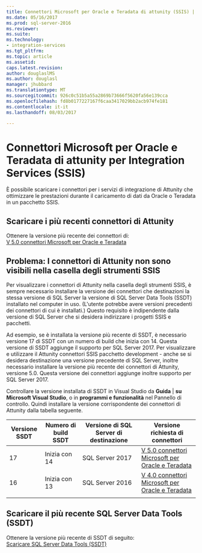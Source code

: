 ```yaml
---
title: Connettori Microsoft per Oracle e Teradata di attunity (SSIS) | Documenti Microsoft
ms.date: 05/16/2017
ms.prod: sql-server-2016
ms.reviewer: 
ms.suite: 
ms.technology:
- integration-services
ms.tgt_pltfrm: 
ms.topic: article
ms.assetid: 
caps.latest.revision: 
author: douglaslMS
ms.author: douglasl
manager: jhubbard
ms.translationtype: MT
ms.sourcegitcommit: 926c0c51b5a55a2869b73666f5620fa56e139cca
ms.openlocfilehash: fd8b0177227167f6caa3417029bb2acb974fe181
ms.contentlocale: it-it
ms.lasthandoff: 08/03/2017

---
```

# <a name="microsoft-connectors-for-oracle-and-teradata-by-attunity-for-integration-services-ssis"></a>Connettori Microsoft per Oracle e Teradata di attunity per Integration Services (SSIS)

È possibile scaricare i connettori per i servizi di integrazione di Attunity che ottimizzare le prestazioni durante il caricamento di dati da Oracle o Teradata in un pacchetto SSIS.

## <a name="download-the-latest-attunity-connectors"></a>Scaricare i più recenti connettori di Attunity

Ottenere la versione più recente dei connettori di:  
[V 5.0 connettori Microsoft per Oracle e Teradata](https://www.microsoft.com/download/details.aspx?id=55179)

## <a name="issue---the-attunity-connectors-arent-visible-in-the-ssis-toolbox"></a>Problema: I connettori di Attunity non sono visibili nella casella degli strumenti SSIS

Per visualizzare i connettori di Attunity nella casella degli strumenti SSIS, è sempre necessario installare la versione dei connettori che destinazioni la stessa versione di SQL Server la versione di SQL Server Data Tools (SSDT) installato nel computer in uso. (L'utente potrebbe avere versioni precedenti dei connettori di cui è installati.) Questo requisito è indipendente dalla versione di SQL Server che si desidera indirizzare i progetti SSIS e pacchetti.

Ad esempio, se è installata la versione più recente di SSDT, è necessario versione 17 di SSDT con un numero di build che inizia con 14. Questa versione di SSDT aggiunge il supporto per SQL Server 2017. Per visualizzare e utilizzare il Attunity connettori SSIS pacchetto development - anche se si desidera destinazione una versione precedente di SQL Server, inoltre necessario installare la versione più recente dei connettori di Attunity, versione 5.0. Questa versione dei connettori aggiunge inoltre supporto per SQL Server 2017.

Controllare la versione installata di SSDT in Visual Studio da **Guida** | **su Microsoft Visual Studio**, o in **programmi e funzionalità** nel Pannello di controllo. Quindi installare la versione corrispondente dei connettori di Attunity dalla tabella seguente.

|Versione SSDT|Numero di build SSDT|Versione di SQL Server di destinazione|Versione richiesta di connettori|
|---------|---------|---------|---------|
|17|Inizia con 14|SQL Server 2017|[V 5.0 connettori Microsoft per Oracle e Teradata](https://www.microsoft.com/download/details.aspx?id=55179)|
|16|Inizia con 13|SQL Server 2016|[V 4.0 connettori Microsoft per Oracle e Teradata](https://www.microsoft.com/download/details.aspx?id=52950)|
||||

## <a name="download-the-latest-sql-server-data-tools-ssdt"></a>Scaricare il più recente SQL Server Data Tools (SSDT)

Ottenere la versione più recente di SSDT di seguito:  
[Scaricare SQL Server Data Tools (SSDT)](..//ssdt/download-sql-server-data-tools-ssdt.md)
